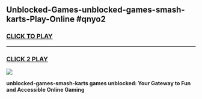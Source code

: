 
## Unblocked-Games-unblocked-games-smash-karts-Play-Online #qnyo2
<h3>
<a href="https://news.freeplayer.one?title=unblocked-games-smash-karts&ref=3">CLICK TO PLAY</a></h3>
<hr>

<h3>
<a href="https://news.freeplayer.one?title=unblocked-games-smash-karts&ref=3">CLICK 2 PLAY</a>
  
</h3>

<a href="https://news.freeplayer.one?title=unblocked-games-smash-karts&ref=3"><img src="https://clearcache.store/games.png"></a>


**unblocked-games-smash-karts games unblocked: Your Gateway to Fun and Accessible Online Gaming**
